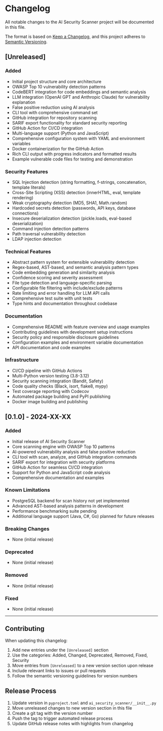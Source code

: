 # Changelog

All notable changes to the AI Security Scanner project will be documented in this file.

The format is based on [Keep a Changelog](https://keepachangelog.com/en/1.0.0/),
and this project adheres to [Semantic Versioning](https://semver.org/spec/v2.0.0.html).

## [Unreleased]

### Added
- Initial project structure and core architecture
- OWASP Top 10 vulnerability detection patterns
- CodeBERT integration for code embeddings and semantic analysis
- LLM integration (OpenAI GPT and Anthropic Claude) for vulnerability explanation
- False positive reduction using AI analysis
- CLI tool with comprehensive command set
- GitHub integration for repository scanning
- SARIF export functionality for standard security reporting
- GitHub Action for CI/CD integration
- Multi-language support (Python and JavaScript)
- Comprehensive configuration system with YAML and environment variables
- Docker containerization for the GitHub Action
- Rich CLI output with progress indicators and formatted results
- Example vulnerable code files for testing and demonstration

### Security Features
- SQL Injection detection (string formatting, f-strings, concatenation, template literals)
- Cross-Site Scripting (XSS) detection (innerHTML, eval, template rendering)
- Weak cryptography detection (MD5, SHA1, Math.random)
- Hardcoded secrets detection (passwords, API keys, database connections)
- Insecure deserialization detection (pickle.loads, eval-based deserialization)
- Command injection detection patterns
- Path traversal vulnerability detection
- LDAP injection detection

### Technical Features
- Abstract pattern system for extensible vulnerability detection
- Regex-based, AST-based, and semantic analysis pattern types
- Code embedding generation and similarity analysis
- Confidence scoring and severity assessment
- File type detection and language-specific parsing
- Configurable file filtering with include/exclude patterns
- Rate limiting and error handling for LLM API calls
- Comprehensive test suite with unit tests
- Type hints and documentation throughout codebase

### Documentation
- Comprehensive README with feature overview and usage examples
- Contributing guidelines with development setup instructions
- Security policy and responsible disclosure guidelines
- Configuration examples and environment variable documentation
- API documentation and code examples

### Infrastructure
- CI/CD pipeline with GitHub Actions
- Multi-Python version testing (3.8-3.12)
- Security scanning integration (Bandit, Safety)
- Code quality checks (Black, isort, flake8, mypy)
- Test coverage reporting with Codecov
- Automated package building and PyPI publishing
- Docker image building and publishing

## [0.1.0] - 2024-XX-XX

### Added
- Initial release of AI Security Scanner
- Core scanning engine with OWASP Top 10 patterns
- AI-powered vulnerability analysis and false positive reduction
- CLI tool with scan, analyze, and GitHub integration commands
- SARIF export for integration with security platforms
- GitHub Action for seamless CI/CD integration
- Support for Python and JavaScript code analysis
- Comprehensive documentation and examples

### Known Limitations
- PostgreSQL backend for scan history not yet implemented
- Advanced AST-based analysis patterns in development
- Performance benchmarking suite pending
- Additional language support (Java, C#, Go) planned for future releases

### Breaking Changes
- None (initial release)

### Deprecated
- None (initial release)

### Removed
- None (initial release)

### Fixed
- None (initial release)

---

## Contributing

When updating this changelog:

1. Add new entries under the `[Unreleased]` section
2. Use the categories: Added, Changed, Deprecated, Removed, Fixed, Security
3. Move entries from `[Unreleased]` to a new version section upon release
4. Include relevant links to issues or pull requests
5. Follow the semantic versioning guidelines for version numbers

## Release Process

1. Update version in `pyproject.toml` and `ai_security_scanner/__init__.py`
2. Move unreleased changes to new version section in this file
3. Create a git tag with the version number
4. Push the tag to trigger automated release process
5. Update GitHub release notes with highlights from changelog